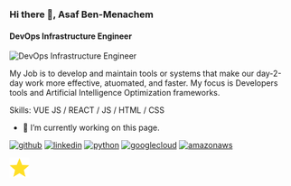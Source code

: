 ### Hi there 👋, Asaf Ben-Menachem
#### DevOps Infrastructure Engineer
![DevOps Infrastructure Engineer](https://149695847.v2.pressablecdn.com/wp-content/uploads/2019/11/Screenshot-2019-11-20-at-11.48.13-AM.png)

My Job is to develop and maintain tools or systems that make our day-2-day work more effective, atuomated, and faster.
 My focus is Developers tools and Artificial Intelligence Optimization frameworks.

Skills: VUE JS / REACT / JS / HTML / CSS

- 🔭 I’m currently working on this page. 


[<img src='https://cdn.jsdelivr.net/npm/simple-icons@3.0.1/icons/github.svg' alt='github' height='40'>](https://github.com/asaf95)  [<img src='https://cdn.jsdelivr.net/npm/simple-icons@3.0.1/icons/linkedin.svg' alt='linkedin' height='40'>](https://www.linkedin.com/in/https://www.linkedin.com/in/asafbm//)  [<img src='https://cdn.jsdelivr.net/npm/simple-icons@3.0.1/icons/python.svg' alt='python' height='40'>](https://cdn.icon-icons.com/icons2/2699/PNG/512/python_vertical_logo_icon_168039.png)  [<img src='https://cdn.jsdelivr.net/npm/simple-icons@3.0.1/icons/googlecloud.svg' alt='googlecloud' height='40'>](https://cdn.icon-icons.com/icons2/2699/PNG/512/google_cloud_logo_icon_170066.png)  [<img src='https://cdn.jsdelivr.net/npm/simple-icons@3.0.1/icons/amazonaws.svg' alt='amazonaws' height='40'>](https://cdn.icon-icons.com/icons2/2407/PNG/512/aws_icon_146237.png)  

<a href='https://stars.github.com/'><img src='https://raw.githubusercontent.com/acervenky/animated-github-badges/master/assets/starbadge.gif' width='35' height='35'></a> 

